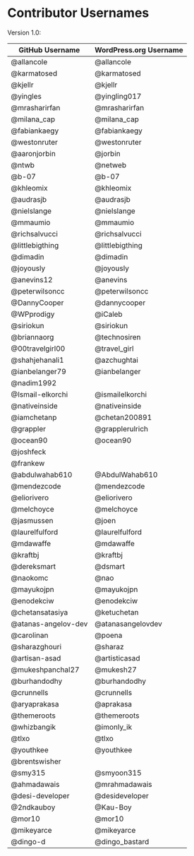 # Contributor Usernames

Version 1.0:

| GitHub Username | WordPress.org Username|
| --------------- | --------------------- |
| @allancole | @allancole |
| @karmatosed | @karmatosed |
| @kjellr | @kjellr |
| @yingles | @yingling017 |
| @mrasharirfan | @mrasharirfan |
| @milana_cap | @milana_cap |
| @fabiankaegy | @fabiankaegy |
| @westonruter | @westonruter |
| @aaronjorbin | @jorbin |
| @ntwb | @netweb |
| @b-07 | @b-07 |
| @khleomix | @khleomix |
| @audrasjb | @audrasjb |
| @nielslange | @nielslange |
| @mmaumio | @mmaumio |
| @richsalvucci | @richsalvucci |
| @littlebigthing | @littlebigthing |
| @dimadin | @dimadin |
| @joyously | @joyously |
| @anevins12 | @anevins |
| @peterwilsoncc | @peterwilsoncc |
| @DannyCooper | @dannycooper |
| @WPprodigy | @iCaleb |
| @siriokun | @siriokun |
| @briannaorg | @technosiren |
| @00travelgirl00 | @travel_girl |
| @shahjehanali1 | @azchughtai |
| @ianbelanger79 | @ianbelanger |
| @nadim1992 | |
| @Ismail-elkorchi | @ismailelkorchi |
| @nativeinside | @nativeinside |
| @iamchetanp  | @chetan200891 |
| @grappler | @grapplerulrich |
| @ocean90 | @ocean90 |
| @joshfeck | |
| @frankew | |
| @abdulwahab610 | @AbdulWahab610 |
| @mendezcode | @mendezcode |
| @eliorivero | @eliorivero |
| @melchoyce | @melchoyce |
| @jasmussen | @joen |
| @laurelfulford | @laurelfulford |
| @mdawaffe | @mdawaffe |
| @kraftbj | @kraftbj |
| @dereksmart | @dsmart |
| @naokomc | @nao |
| @mayukojpn | @mayukojpn |
| @enodekciw | @enodekciw |
| @chetansatasiya | @ketuchetan |
| @atanas-angelov-dev | @atanasangelovdev |
| @carolinan | @poena |
| @sharazghouri | @sharaz |
| @artisan-asad | @artisticasad |
| @mukeshpanchal27 | @mukesh27 |
| @burhandodhy | @burhandodhy |
| @crunnells | @crunnells |
| @aryaprakasa | @aprakasa |
| @themeroots | @themeroots |
| @whizbangik | @imonly_ik |
| @tlxo | @tlxo |
| @youthkee | @youthkee |
| @brentswisher | |
| @smy315 | @smyoon315 |
| @ahmadawais | @mrahmadawais |
| @desi-developer | @desideveloper |
| @2ndkauboy | @Kau-Boy |
| @mor10 | @mor10 |
| @mikeyarce | @mikeyarce |
| @dingo-d | @dingo_bastard |
